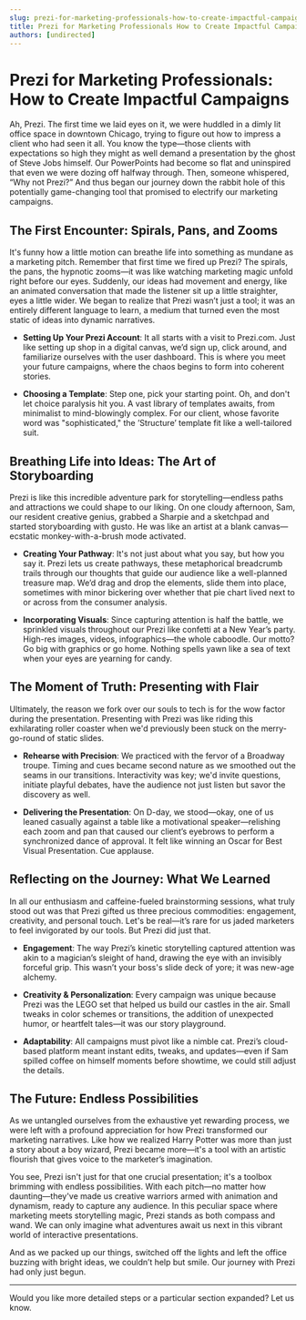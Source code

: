 ```yaml
---
slug: prezi-for-marketing-professionals-how-to-create-impactful-campaigns
title: Prezi for Marketing Professionals How to Create Impactful Campaigns
authors: [undirected]
---
```



# Prezi for Marketing Professionals: How to Create Impactful Campaigns

Ah, Prezi. The first time we laid eyes on it, we were huddled in a dimly lit office space in downtown Chicago, trying to figure out how to impress a client who had seen it all. You know the type—those clients with expectations so high they might as well demand a presentation by the ghost of Steve Jobs himself. Our PowerPoints had become so flat and uninspired that even we were dozing off halfway through. Then, someone whispered, “Why not Prezi?” And thus began our journey down the rabbit hole of this potentially game-changing tool that promised to electrify our marketing campaigns.

## The First Encounter: Spirals, Pans, and Zooms

It's funny how a little motion can breathe life into something as mundane as a marketing pitch. Remember that first time we fired up Prezi? The spirals, the pans, the hypnotic zooms—it was like watching marketing magic unfold right before our eyes. Suddenly, our ideas had movement and energy, like an animated conversation that made the listener sit up a little straighter, eyes a little wider. We began to realize that Prezi wasn’t just a tool; it was an entirely different language to learn, a medium that turned even the most static of ideas into dynamic narratives.

- **Setting Up Your Prezi Account**: It all starts with a visit to Prezi.com. Just like setting up shop in a digital canvas, we’d sign up, click around, and familiarize ourselves with the user dashboard. This is where you meet your future campaigns, where the chaos begins to form into coherent stories. 

- **Choosing a Template**: Step one, pick your starting point. Oh, and don't let choice paralysis hit you. A vast library of templates awaits, from minimalist to mind-blowingly complex. For our client, whose favorite word was "sophisticated," the ’Structure’ template fit like a well-tailored suit.

## Breathing Life into Ideas: The Art of Storyboarding

Prezi is like this incredible adventure park for storytelling—endless paths and attractions we could shape to our liking. On one cloudy afternoon, Sam, our resident creative genius, grabbed a Sharpie and a sketchpad and started storyboarding with gusto. He was like an artist at a blank canvas—ecstatic monkey-with-a-brush mode activated.

- **Creating Your Pathway**: It's not just about what you say, but how you say it. Prezi lets us create pathways, these metaphorical breadcrumb trails through our thoughts that guide our audience like a well-planned treasure map. We’d drag and drop the elements, slide them into place, sometimes with minor bickering over whether that pie chart lived next to or across from the consumer analysis.

- **Incorporating Visuals**: Since capturing attention is half the battle, we sprinkled visuals throughout our Prezi like confetti at a New Year’s party. High-res images, videos, infographics—the whole caboodle. Our motto? Go big with graphics or go home. Nothing spells yawn like a sea of text when your eyes are yearning for candy.

## The Moment of Truth: Presenting with Flair

Ultimately, the reason we fork over our souls to tech is for the wow factor during the presentation. Presenting with Prezi was like riding this exhilarating roller coaster when we'd previously been stuck on the merry-go-round of static slides.

- **Rehearse with Precision**: We practiced with the fervor of a Broadway troupe. Timing and cues became second nature as we smoothed out the seams in our transitions. Interactivity was key; we'd invite questions, initiate playful debates, have the audience not just listen but savor the discovery as well.

- **Delivering the Presentation**: On D-day, we stood—okay, one of us leaned casually against a table like a motivational speaker—relishing each zoom and pan that caused our client’s eyebrows to perform a synchronized dance of approval. It felt like winning an Oscar for Best Visual Presentation. Cue applause. 

## Reflecting on the Journey: What We Learned

In all our enthusiasm and caffeine-fueled brainstorming sessions, what truly stood out was that Prezi gifted us three precious commodities: engagement, creativity, and personal touch. Let's be real—it’s rare for us jaded marketers to feel invigorated by our tools. But Prezi did just that.

- **Engagement**: The way Prezi’s kinetic storytelling captured attention was akin to a magician’s sleight of hand, drawing the eye with an invisibly forceful grip. This wasn’t your boss's slide deck of yore; it was new-age alchemy.

- **Creativity & Personalization**: Every campaign was unique because Prezi was the LEGO set that helped us build our castles in the air. Small tweaks in color schemes or transitions, the addition of unexpected humor, or heartfelt tales—it was our story playground.

- **Adaptability**: All campaigns must pivot like a nimble cat. Prezi’s cloud-based platform meant instant edits, tweaks, and updates—even if Sam spilled coffee on himself moments before showtime, we could still adjust the details.

## The Future: Endless Possibilities

As we untangled ourselves from the exhaustive yet rewarding process, we were left with a profound appreciation for how Prezi transformed our marketing narratives. Like how we realized Harry Potter was more than just a story about a boy wizard, Prezi became more—it's a tool with an artistic flourish that gives voice to the marketer’s imagination.

You see, Prezi isn't just for that one crucial presentation; it's a toolbox brimming with endless possibilities. With each pitch—no matter how daunting—they've made us creative warriors armed with animation and dynamism, ready to capture any audience. In this peculiar space where marketing meets storytelling magic, Prezi stands as both compass and wand. We can only imagine what adventures await us next in this vibrant world of interactive presentations.

And as we packed up our things, switched off the lights and left the office buzzing with bright ideas, we couldn’t help but smile. Our journey with Prezi had only just begun.

---

Would you like more detailed steps or a particular section expanded? Let us know.